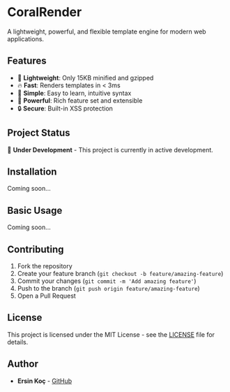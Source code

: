 # CoralRender

A lightweight, powerful, and flexible template engine for modern web applications.

## Features

- 🚀 **Lightweight**: Only 15KB minified and gzipped
- 🔥 **Fast**: Renders templates in < 3ms
- 🎯 **Simple**: Easy to learn, intuitive syntax
- 💪 **Powerful**: Rich feature set and extensible
- 🔒 **Secure**: Built-in XSS protection

## Project Status

🚧 **Under Development** - This project is currently in active development.

## Installation

Coming soon...

## Basic Usage

Coming soon...

## Contributing

1. Fork the repository
2. Create your feature branch (`git checkout -b feature/amazing-feature`)
3. Commit your changes (`git commit -m 'Add amazing feature'`)
4. Push to the branch (`git push origin feature/amazing-feature`)
5. Open a Pull Request

## License

This project is licensed under the MIT License - see the [LICENSE](LICENSE) file for details.

## Author

- **Ersin Koç** - [GitHub](https://github.com/ersinkoc)